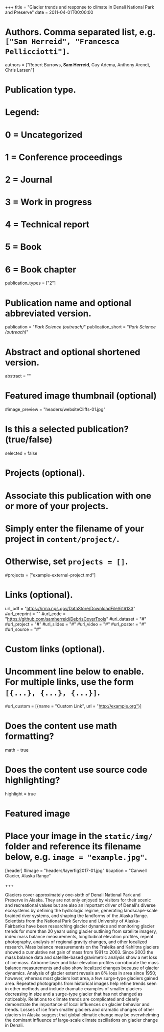 +++
title = "Glacier trends and response to climate in Denali National Park and Preserve"
date = 2011-04-01T00:00:00

# Authors. Comma separated list, e.g. `["Sam Herreid", "Francesca Pellicciotti"]`.
authors = ["Robert Burrows, **Sam Herreid**, Guy Adema, Anthony Arendt, Chris Larsen"]

# Publication type.
# Legend:
# 0 = Uncategorized
# 1 = Conference proceedings
# 2 = Journal
# 3 = Work in progress
# 4 = Technical report
# 5 = Book
# 6 = Book chapter
publication_types = ["2"]

# Publication name and optional abbreviated version.
publication = "*Park Science (outreach)*"
publication_short = "*Park Science (outreach)*"

# Abstract and optional shortened version.
abstract = ""

# Featured image thumbnail (optional)
#image_preview = "headers/websiteCliffs-01.jpg"

# Is this a selected publication? (true/false)
selected = false

# Projects (optional).
#   Associate this publication with one or more of your projects.
#   Simply enter the filename of your project in `content/project/`.
#   Otherwise, set `projects = []`.
#projects = ["example-external-project.md"]

# Links (optional).
url_pdf = "https://irma.nps.gov/DataStore/DownloadFile/616133"
#url_preprint = ""
#url_code = "https://github.com/samherreid/DebrisCoverTools"
#url_dataset = "#"
#url_project = "#"
#url_slides = "#"
#url_video = "#"
#url_poster = "#"
#url_source = "#"

# Custom links (optional).
#   Uncomment line below to enable. For multiple links, use the form `[{...}, {...}, {...}]`.
#url_custom = [{name = "Custom Link", url = "http://example.org"}]

# Does the content use math formatting?
math = true

# Does the content use source code highlighting?
highlight = true

# Featured image
# Place your image in the `static/img/` folder and reference its filename below, e.g. `image = "example.jpg"`.
[header]
#image = "headers/layerfig2017-01.jpg"
#caption = "Canwell Glacier, Alaska Range"

+++

Glaciers cover approximately one-sixth of Denali National Park and Preserve in Alaska. They are not only enjoyed by visitors for their scenic and recreational values but are also an important driver of Denali's diverse ecosystems by defining the hydrologic regime, generating landscape-scale braided river systems, and shaping the landforms of the Alaska Range. Scientists from the National Park Service and University of Alaska-Fairbanks have been researching glacier dynamics and monitoring glacier trends for more than 20 years using glacier outlining from satellite imagery, index mass balance measurements, longitudinal elevation profiles, repeat photography, analysis of regional gravity changes, and other localized research. Mass balance measurements on the Traleika and Kahiltna glaciers showed a cumulative net gain of mass from 1991 to 2003. Since 2003 the mass balance data and satellite-based gravimetric analysis show a net loss of ice mass. Airborne laser and lidar elevation profiles corroborate the mass balance measurements and also show localized changes because of glacier dynamics. Analysis of glacier extent reveals an 8% loss in area since 1950; however, whereas most glaciers lost area, a few surge-type glaciers gained area. Repeated photographs from historical images help refine trends seen in other methods and include dramatic examples of smaller glaciers decreasing in size and a surge-type glacier that has not changed as noticeably. Relations to climate trends are complicated and clearly demonstrate the importance of local influences on glacier behavior and trends. Losses of ice from smaller glaciers and dramatic changes of other glaciers in Alaska suggest that global climatic change may be overwhelming the dominant influence of large-scale climate oscillations on glacier change in Denali.
